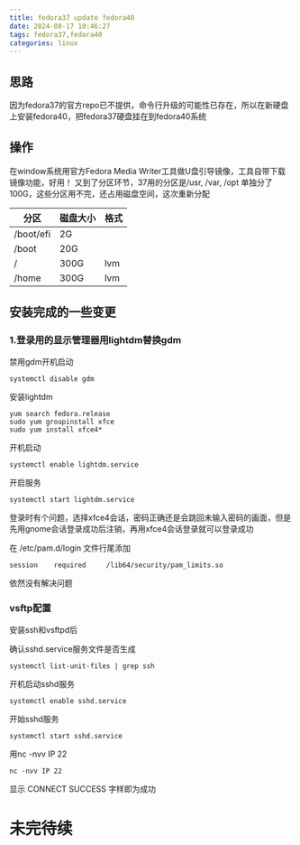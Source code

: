 ```yaml
---
title: fedora37 update fedora40
date: 2024-08-17 10:46:27
tags: fedora37,fedora40
categories: linux
---
```


## 思路

因为fedora37的官方repo已不提供，命令行升级的可能性已存在，所以在新硬盘上安装fedora40，把fedora37硬盘挂在到fedora40系统

## 操作

在window系统用官方Fedora Media Writer工具做U盘引导镜像，工具自带下载镜像功能，好用！
 又到了分区环节，37用的分区是/usr, /var, /opt 单独分了100G，这些分区用不完，还占用磁盘空间，这次重新分配

<style>
</style>

| 分区  | 磁盘大小 | 格式  |
| --- | --- | --- |
| /boot/efi | 2G  |     |
| /boot | 20G |     |
| /   | 300G | lvm |
| /home | 300G | lvm |

## 安装完成的一些变更

### 1.登录用的显示管理器用lightdm替换gdm

禁用gdm开机启动

```shell
systemctl disable gdm
```

安装lightdm

```shell
yum search fedora.release
sudo yum groupinstall xfce
sudo yum install xfce4*
```

开机启动

```shell
systemctl enable lightdm.service
```

开启服务

```shell
systemctl start lightdm.service
```

登录时有个问题，选择xfce4会话，密码正确还是会跳回未输入密码的画面，但是先用gnome会话登录成功后注销，再用xfce4会话登录就可以登录成功

在 /etc/pam.d/login 文件行尾添加

```shell
session    required     /lib64/security/pam_limits.so
```

依然没有解决问题

###

### vsftp配置

安装ssh和vsftpd后

确认sshd.service服务文件是否生成

```shell
systemctl list-unit-files | grep ssh
```

开机启动sshd服务

```shell
systemctl enable sshd.service
```

开始sshd服务

```shell
systemctl start sshd.service
```

用nc -nvv IP 22

```shell
nc -nvv IP 22
```

显示 CONNECT SUCCESS 字样即为成功

# 未完待续


